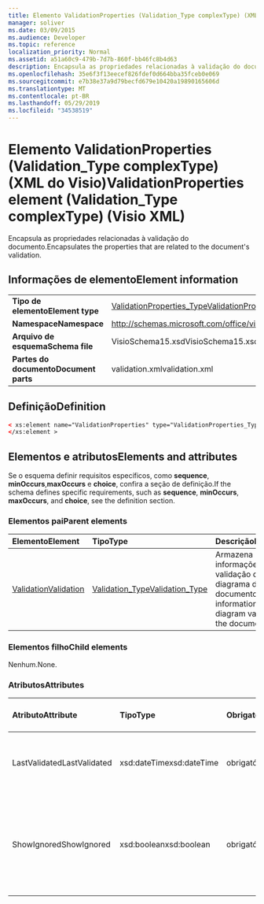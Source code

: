 ```yaml
---
title: Elemento ValidationProperties (Validation_Type complexType) (XML do Visio)
manager: soliver
ms.date: 03/09/2015
ms.audience: Developer
ms.topic: reference
localization_priority: Normal
ms.assetid: a51a60c9-479b-7d7b-860f-bb46fc8b4d63
description: Encapsula as propriedades relacionadas à validação do documento.
ms.openlocfilehash: 35e6f3f13eecef826fdef0d664bba35fceb0e069
ms.sourcegitcommit: e7b38e37a9d79becfd679e10420a19890165606d
ms.translationtype: MT
ms.contentlocale: pt-BR
ms.lasthandoff: 05/29/2019
ms.locfileid: "34538519"
---
```

# <a name="validationproperties-element-validation_type-complextype-visio-xml"></a><span data-ttu-id="fb41d-103">Elemento ValidationProperties (Validation_Type complexType) (XML do Visio)</span><span class="sxs-lookup"><span data-stu-id="fb41d-103">ValidationProperties element (Validation_Type complexType) (Visio XML)</span></span>

<span data-ttu-id="fb41d-104">Encapsula as propriedades relacionadas à validação do documento.</span><span class="sxs-lookup"><span data-stu-id="fb41d-104">Encapsulates the properties that are related to the document's validation.</span></span>
  
## <a name="element-information"></a><span data-ttu-id="fb41d-105">Informações de elemento</span><span class="sxs-lookup"><span data-stu-id="fb41d-105">Element information</span></span>

|||
|:-----|:-----|
|<span data-ttu-id="fb41d-106">**Tipo de elemento**</span><span class="sxs-lookup"><span data-stu-id="fb41d-106">**Element type**</span></span> <br/> |[<span data-ttu-id="fb41d-107">ValidationProperties_Type</span><span class="sxs-lookup"><span data-stu-id="fb41d-107">ValidationProperties_Type</span></span>](validationproperties_type-complextypevisio-xml.md) <br/> |
|<span data-ttu-id="fb41d-108">**Namespace**</span><span class="sxs-lookup"><span data-stu-id="fb41d-108">**Namespace**</span></span> <br/> |http://schemas.microsoft.com/office/visio/2012/main  <br/> |
|<span data-ttu-id="fb41d-109">**Arquivo de esquema**</span><span class="sxs-lookup"><span data-stu-id="fb41d-109">**Schema file**</span></span> <br/> |<span data-ttu-id="fb41d-110">VisioSchema15.xsd</span><span class="sxs-lookup"><span data-stu-id="fb41d-110">VisioSchema15.xsd</span></span>  <br/> |
|<span data-ttu-id="fb41d-111">**Partes do documento**</span><span class="sxs-lookup"><span data-stu-id="fb41d-111">**Document parts**</span></span> <br/> |<span data-ttu-id="fb41d-112">validation.xml</span><span class="sxs-lookup"><span data-stu-id="fb41d-112">validation.xml</span></span>  <br/> |
   
## <a name="definition"></a><span data-ttu-id="fb41d-113">Definição</span><span class="sxs-lookup"><span data-stu-id="fb41d-113">Definition</span></span>

```XML
< xs:element name="ValidationProperties" type="ValidationProperties_Type" minOccurs="0" maxOccurs="1" >
</xs:element >
```

## <a name="elements-and-attributes"></a><span data-ttu-id="fb41d-114">Elementos e atributos</span><span class="sxs-lookup"><span data-stu-id="fb41d-114">Elements and attributes</span></span>

<span data-ttu-id="fb41d-115">Se o esquema definir requisitos específicos, como **sequence**, **minOccurs**,**maxOccurs** e **choice**, confira a seção de definição.</span><span class="sxs-lookup"><span data-stu-id="fb41d-115">If the schema defines specific requirements, such as **sequence**, **minOccurs**, **maxOccurs**, and **choice**, see the definition section.</span></span> 
  
### <a name="parent-elements"></a><span data-ttu-id="fb41d-116">Elementos pai</span><span class="sxs-lookup"><span data-stu-id="fb41d-116">Parent elements</span></span>

|<span data-ttu-id="fb41d-117">**Elemento**</span><span class="sxs-lookup"><span data-stu-id="fb41d-117">**Element**</span></span>|<span data-ttu-id="fb41d-118">**Tipo**</span><span class="sxs-lookup"><span data-stu-id="fb41d-118">**Type**</span></span>|<span data-ttu-id="fb41d-119">**Descrição**</span><span class="sxs-lookup"><span data-stu-id="fb41d-119">**Description**</span></span>|
|:-----|:-----|:-----|
|[<span data-ttu-id="fb41d-120">Validation</span><span class="sxs-lookup"><span data-stu-id="fb41d-120">Validation</span></span>](validation-elementvisio-xml.md) <br/> |[<span data-ttu-id="fb41d-121">Validation_Type</span><span class="sxs-lookup"><span data-stu-id="fb41d-121">Validation_Type</span></span>](validation_type-complextypevisio-xml.md) <br/> |<span data-ttu-id="fb41d-122">Armazena informações sobre a validação de diagrama do documento.</span><span class="sxs-lookup"><span data-stu-id="fb41d-122">Stores information about diagram validation for the document.</span></span>  <br/> |
   
### <a name="child-elements"></a><span data-ttu-id="fb41d-123">Elementos filho</span><span class="sxs-lookup"><span data-stu-id="fb41d-123">Child elements</span></span>

<span data-ttu-id="fb41d-124">Nenhum.</span><span class="sxs-lookup"><span data-stu-id="fb41d-124">None.</span></span>
  
### <a name="attributes"></a><span data-ttu-id="fb41d-125">Atributos</span><span class="sxs-lookup"><span data-stu-id="fb41d-125">Attributes</span></span>

|<span data-ttu-id="fb41d-126">**Atributo**</span><span class="sxs-lookup"><span data-stu-id="fb41d-126">**Attribute**</span></span>|<span data-ttu-id="fb41d-127">**Tipo**</span><span class="sxs-lookup"><span data-stu-id="fb41d-127">**Type**</span></span>|<span data-ttu-id="fb41d-128">**Obrigatório**</span><span class="sxs-lookup"><span data-stu-id="fb41d-128">**Required**</span></span>|<span data-ttu-id="fb41d-129">**Descrição**</span><span class="sxs-lookup"><span data-stu-id="fb41d-129">**Description**</span></span>|<span data-ttu-id="fb41d-130">**Valores possíveis**</span><span class="sxs-lookup"><span data-stu-id="fb41d-130">**Possible values**</span></span>|
|:-----|:-----|:-----|:-----|:-----|
|<span data-ttu-id="fb41d-131">LastValidated</span><span class="sxs-lookup"><span data-stu-id="fb41d-131">LastValidated</span></span>  <br/> |<span data-ttu-id="fb41d-132">xsd:dateTime</span><span class="sxs-lookup"><span data-stu-id="fb41d-132">xsd:dateTime</span></span>  <br/> |<span data-ttu-id="fb41d-133">obrigatório</span><span class="sxs-lookup"><span data-stu-id="fb41d-133">required</span></span>  <br/> |<span data-ttu-id="fb41d-134">A data e a hora em que o documento foi validado pela última vez.</span><span class="sxs-lookup"><span data-stu-id="fb41d-134">The date and time that the document was last validated.</span></span>  <br/> |<span data-ttu-id="fb41d-135">Valores do tipo xsd:dateTime.</span><span class="sxs-lookup"><span data-stu-id="fb41d-135">Values of the xsd:dateTime type.</span></span>  <br/> |
|<span data-ttu-id="fb41d-136">ShowIgnored</span><span class="sxs-lookup"><span data-stu-id="fb41d-136">ShowIgnored</span></span>  <br/> |<span data-ttu-id="fb41d-137">xsd:boolean</span><span class="sxs-lookup"><span data-stu-id="fb41d-137">xsd:boolean</span></span>  <br/> |<span data-ttu-id="fb41d-138">obrigatório</span><span class="sxs-lookup"><span data-stu-id="fb41d-138">required</span></span>  <br/> |<span data-ttu-id="fb41d-139">Especifica se é necessário mostrar problemas de validação ignorados na janela Problemas.</span><span class="sxs-lookup"><span data-stu-id="fb41d-139">Specifies whether to show ignored validation issues in the Issues window.</span></span>  <br/> |<span data-ttu-id="fb41d-140">Valores do tipo xsd:boolean.</span><span class="sxs-lookup"><span data-stu-id="fb41d-140">Values of the xsd:boolean type.</span></span>  <br/> |
   

